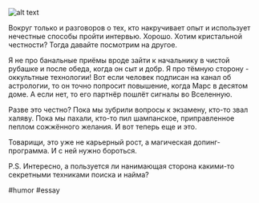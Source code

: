 ![alt text](<Идет-охота-на-волков.png>)

Вокруг только и разговоров о тех, кто накручивает опыт и использует нечестные способы пройти интервью. Хорошо. Хотим кристальной честности? Тогда давайте посмотрим на другое.

Я не про банальные приёмы вроде зайти к начальнику в чистой рубашке и после обеда, когда он сыт и добр. Я про тёмную сторону - оккультные технологии! Вот если человек подписан на канал об астрологии, то он точно попросит повышение, когда Марс в десятом доме. А если нет, то его партнёр пошлёт сигналы во Вселенную.

Разве это честно? Пока мы зубрили вопросы к экзамену, кто-то звал халяву. Пока мы пахали, кто-то пил шампанское, приправленное пеплом сожжённого желания. И вот теперь еще и это.

Товарищи, это уже не карьерный рост, а магическая допинг-программа. И с ней нужно бороться.

P.S. Интересно, а пользуется ли нанимающая сторона какими-то секретными техниками поиска и найма?

#humor #essay